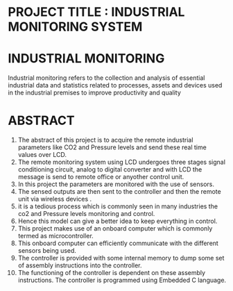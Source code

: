 # PROJECT TITLE : INDUSTRIAL MONITORING SYSTEM 
# INDUSTRIAL MONITORING

Industrial monitoring refers to the collection and analysis of essential industrial data and statistics related to processes, assets and devices used in the industrial premises to improve productivity and quality

# ABSTRACT

1) The abstract of this project is to acquire the remote industrial parameters like CO2 and Pressure levels and send these real time values over LCD. 
2) The remote monitoring system using LCD undergoes three stages signal conditioning circuit, analog to digital converter and with LCD the message is send to remote office or anyother control unit. 
3) In this project the parameters are monitored with the use of sensors.
4) The sensed outputs are then sent to the controller and then the remote unit via wireless devices .
5) it is a tedious process which is commonly seen in many industries the co2 and Pressure levels monitoring and control. 
6) Hence this model can give a better idea to keep everything in control.
7) This project makes use of an onboard computer which is commonly termed as microcontroller. 
8) This onboard computer can efficiently communicate with the different sensors being used. 
9) The controller is provided with some internal memory to dump some set of assembly instructions into the controller.
10)  The functioning of the controller is dependent on these assembly instructions. The controller is programmed using Embedded C language.

